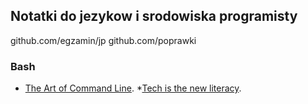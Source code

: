 ## Notatki do jezykow i srodowiska programisty
github.com/egzamin/jp
github.com/poprawki
### Bash

* [The Art of Command Line](https://github.com/jlevy/the-art-of-command-line).
*[Tech is the new literacy](https://www.learnenough.com/).
